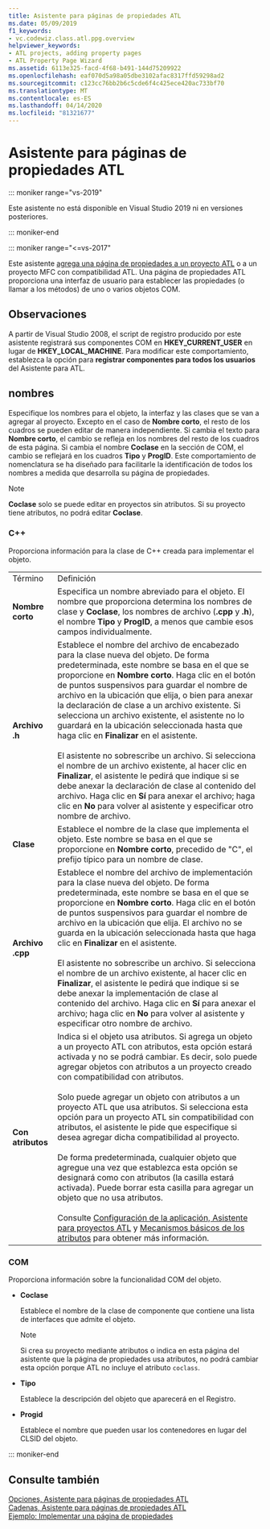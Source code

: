 ```yaml
---
title: Asistente para páginas de propiedades ATL
ms.date: 05/09/2019
f1_keywords:
- vc.codewiz.class.atl.ppg.overview
helpviewer_keywords:
- ATL projects, adding property pages
- ATL Property Page Wizard
ms.assetid: 6113e325-facd-4f68-b491-144d75209922
ms.openlocfilehash: eaf070d5a98a05dbe3102afac8317ffd59298ad2
ms.sourcegitcommit: c123cc76bb2b6c5cde6f4c425ece420ac733bf70
ms.translationtype: MT
ms.contentlocale: es-ES
ms.lasthandoff: 04/14/2020
ms.locfileid: "81321677"
---
```

# <a name="atl-property-page-wizard"></a>Asistente para páginas de propiedades ATL

::: moniker range="vs-2019"

Este asistente no está disponible en Visual Studio 2019 ni en versiones posteriores.

::: moniker-end

::: moniker range="<=vs-2017"

Este asistente [agrega una página de propiedades a un proyecto ATL](../../atl/reference/adding-an-atl-property-page.md) o a un proyecto MFC con compatibilidad ATL. Una página de propiedades ATL proporciona una interfaz de usuario para establecer las propiedades (o llamar a los métodos) de uno o varios objetos COM.

## <a name="remarks"></a>Observaciones

A partir de Visual Studio 2008, el script de registro producido por este asistente registrará sus componentes COM en **HKEY_CURRENT_USER** en lugar de **HKEY_LOCAL_MACHINE**. Para modificar este comportamiento, establezca la opción para **registrar componentes para todos los usuarios** del Asistente para ATL.

## <a name="names"></a>nombres

Especifique los nombres para el objeto, la interfaz y las clases que se van a agregar al proyecto. Excepto en el caso de **Nombre corto**, el resto de los cuadros se pueden editar de manera independiente. Si cambia el texto para **Nombre corto**, el cambio se refleja en los nombres del resto de los cuadros de esta página. Si cambia el nombre **Coclase** en la sección de COM, el cambio se reflejará en los cuadros **Tipo** y **ProgID**. Este comportamiento de nomenclatura se ha diseñado para facilitarle la identificación de todos los nombres a medida que desarrolla su página de propiedades.

> [!NOTE]
> **Coclase** solo se puede editar en proyectos sin atributos. Si su proyecto tiene atributos, no podrá editar **Coclase**.

### <a name="c"></a>C++

Proporciona información para la clase de C++ creada para implementar el objeto.

|||
|-|-|
|Término|Definición|
|**Nombre corto**|Especifica un nombre abreviado para el objeto. El nombre que proporciona determina los nombres de clase y **Coclase**, los nombres de archivo (**.cpp** y **.h**), el nombre **Tipo** y **ProgID**, a menos que cambie esos campos individualmente.|
|**Archivo .h**|Establece el nombre del archivo de encabezado para la clase nueva del objeto. De forma predeterminada, este nombre se basa en el que se proporcione en **Nombre corto**. Haga clic en el botón de puntos suspensivos para guardar el nombre de archivo en la ubicación que elija, o bien para anexar la declaración de clase a un archivo existente. Si selecciona un archivo existente, el asistente no lo guardará en la ubicación seleccionada hasta que haga clic en **Finalizar** en el asistente.<br /><br /> El asistente no sobrescribe un archivo. Si selecciona el nombre de un archivo existente, al hacer clic en **Finalizar**, el asistente le pedirá que indique si se debe anexar la declaración de clase al contenido del archivo. Haga clic en **Sí** para anexar el archivo; haga clic en **No** para volver al asistente y especificar otro nombre de archivo.|
|**Clase**|Establece el nombre de la clase que implementa el objeto. Este nombre se basa en el que se proporcione en **Nombre corto**, precedido de "C", el prefijo típico para un nombre de clase.|
|**Archivo .cpp**|Establece el nombre del archivo de implementación para la clase nueva del objeto. De forma predeterminada, este nombre se basa en el que se proporcione en **Nombre corto**. Haga clic en el botón de puntos suspensivos para guardar el nombre de archivo en la ubicación que elija. El archivo no se guarda en la ubicación seleccionada hasta que haga clic en **Finalizar** en el asistente.<br /><br /> El asistente no sobrescribe un archivo. Si selecciona el nombre de un archivo existente, al hacer clic en **Finalizar**, el asistente le pedirá que indique si se debe anexar la implementación de clase al contenido del archivo. Haga clic en **Sí** para anexar el archivo; haga clic en **No** para volver al asistente y especificar otro nombre de archivo.|
|**Con atributos**|Indica si el objeto usa atributos. Si agrega un objeto a un proyecto ATL con atributos, esta opción estará activada y no se podrá cambiar. Es decir, solo puede agregar objetos con atributos a un proyecto creado con compatibilidad con atributos.<br /><br /> Solo puede agregar un objeto con atributos a un proyecto ATL que usa atributos. Si selecciona esta opción para un proyecto ATL sin compatibilidad con atributos, el asistente le pide que especifique si desea agregar dicha compatibilidad al proyecto.<br /><br /> De forma predeterminada, cualquier objeto que agregue una vez que establezca esta opción se designará como con atributos (la casilla estará activada). Puede borrar esta casilla para agregar un objeto que no usa atributos.<br /><br /> Consulte [Configuración de la aplicación, Asistente para proyectos ATL](../../atl/reference/application-settings-atl-project-wizard.md) y [Mecanismos básicos de los atributos](../../windows/basic-mechanics-of-attributes.md) para obtener más información.|

### <a name="com"></a>COM

Proporciona información sobre la funcionalidad COM del objeto.

- **Coclase**

   Establece el nombre de la clase de componente que contiene una lista de interfaces que admite el objeto.

   > [!NOTE]
   > Si crea su proyecto mediante atributos o indica en esta página del asistente que la página de propiedades usa atributos, no podrá cambiar esta opción porque ATL no incluye el atributo `coclass`.

- **Tipo**

   Establece la descripción del objeto que aparecerá en el Registro.

- **Progid**

   Establece el nombre que pueden usar los contenedores en lugar del CLSID del objeto.

::: moniker-end

## <a name="see-also"></a>Consulte también

[Opciones, Asistente para páginas de propiedades ATL](../../atl/reference/options-atl-property-page-wizard.md)<br/>
[Cadenas, Asistente para páginas de propiedades ATL](../../atl/reference/strings-atl-property-page-wizard.md)<br/>
[Ejemplo: Implementar una página de propiedades](../../atl/example-implementing-a-property-page.md)
